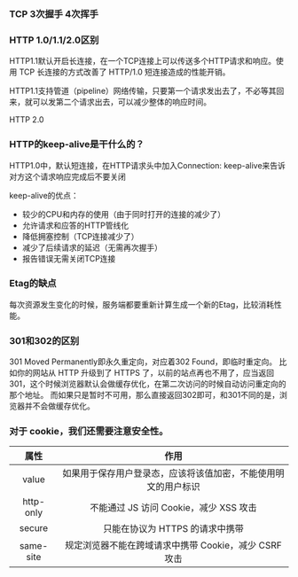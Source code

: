 ### TCP 3次握手 4次挥手



### HTTP 1.0/1.1/2.0区别

HTTP1.1默认开启长连接，在一个TCP连接上可以传送多个HTTP请求和响应。使用 TCP 长连接的方式改善了 HTTP/1.0 短连接造成的性能开销。 

HTTP1.1支持管道（pipeline）网络传输，只要第一个请求发出去了，不必等其回来，就可以发第二个请求出去，可以减少整体的响应时间。

HTTP 2.0

### HTTP的keep-alive是干什么的？

HTTP1.0中，默认短连接，在HTTP请求头中加入Connection: keep-alive来告诉对方这个请求响应完成后不要关闭

keep-alive的优点：

- 较少的CPU和内存的使用（由于同时打开的连接的减少了）
- 允许请求和应答的HTTP管线化
- 降低拥塞控制（TCP连接减少了）
- 减少了后续请求的延迟（无需再次握手）
- 报告错误无需关闭TCP连接

### Etag的缺点

每次资源发生变化的时候，服务端都要重新计算生成一个新的Etag，比较消耗性能。

### 301和302的区别

301 Moved Permanently即永久重定向，对应着302 Found，即临时重定向。 
比如你的网站从 HTTP 升级到了 HTTPS 了，以前的站点再也不用了，应当返回301，这个时候浏览器默认会做缓存优化，在第二次访问的时候自动访问重定向的那个地址。 而如果只是暂时不可用，那么直接返回302即可，和301不同的是，浏览器并不会做缓存优化。

### 对于 cookie，我们还需要注意安全性。

|   属性    |                             作用                             |
| :-------: | :----------------------------------------------------------: |
|   value   | 如果用于保存用户登录态，应该将该值加密，不能使用明文的用户标识 |
| http-only |            不能通过 JS 访问 Cookie，减少 XSS 攻击            |
|  secure   |               只能在协议为 HTTPS 的请求中携带                |
| same-site |    规定浏览器不能在跨域请求中携带 Cookie，减少 CSRF 攻击     |